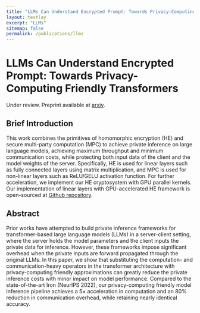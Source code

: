 ```yaml
---
title: "LLMs Can Understand Encrypted Prompt: Towards Privacy-Computing Friendly Transformers"
layout: textlay
excerpt: "LLMs"
sitemap: false
permalink: /publications/llms
---
```


# LLMs Can Understand Encrypted Prompt: Towards Privacy-Computing Friendly Transformers

Under review. Preprint available at <a href="https://arxiv.org/abs/2305.18396">arxiv</a>.

## Brief Introduction

This work combines the primitives of homomorphic encryption (HE) and secure multi-party computation (MPC) to achieve private inference on large language models, achieving maximum throughput and minimum communication costs, while protecting both input data of the client and the model weights of the server. Specifically, HE is used for linear layers such as fully connected layers using matrix multiplication, and MPC is used for non-linear layers such as ReLU/GELU activation function. For further acceleration, we implement our HE cryptosystem with GPU parallel kernels. Our implementation of linear layers with GPU-accelerated HE framework is open-sourced at <a href="https://github.com/lightbulb128/troy">Github repository</a>.

## Abstract

Prior works have attempted to build private inference frameworks for transformer-based large language models (LLMs) in a server-client setting, where the server holds the model parameters and the client inputs the private data for inference. However, these frameworks impose significant overhead when the private inputs are forward propagated through the original LLMs. In this paper, we show that substituting the computation- and communication-heavy operators in the transformer architecture with privacy-computing friendly approximations can greatly reduce the private inference costs with minor impact on model performance. Compared to the state-of-the-art Iron (NeurIPS 2022), our privacy-computing friendly model inference pipeline achieves a 5× acceleration in computation and an 80\% reduction in communication overhead, while retaining nearly identical accuracy. 
